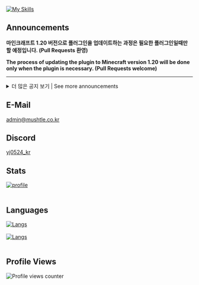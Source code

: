 [![My Skills](https://skillicons.dev/icons?i=c,cpp,cs,java,kotlin,python,rust,go,visualstudio,vscode,maven,gradle,js,ts,html,php,css,workers,unity)](https://skillicons.dev)

## Announcements
**마인크래프트 1.20 버전으로 플러그인을 업데이트하는 과정은 필요한 플러그인일때만 할 예정입니다. (Pull Requests 환영)**

**The process of updating the plugin to Minecraft version 1.20 will be done only when the plugin is necessary. (Pull Requests welcome)**

---

<details>
<summary>더 많은 공지 보기 | See more announcements</summary>

---

모든 라이선스 없는 리포지토리는 MIT 라이선스라고 보시면 됩니다.

Think of all unlicensed repositories as MIT-licensed.

---

나의 버전 표기법 : Major.Minor.Patch.Hotfix

My version notation : Major.Minor.Patch.Hotfix

---

</details>

## E-Mail
[admin@mushtle.co.kr](mailto://admin@mushtle.co.kr)

## Discord
[yj0524_kr](https://discord.com/users/740016886204334141)

## Stats
[![profile](https://github-readme-stats-sigma-five.vercel.app/api?username=yj0524&show_icons=true&theme=tokyonight)]()<br><br>

## Languages
[![Langs](https://github-readme-stats-sigma-five.vercel.app/api/top-langs/?username=yj0524&layout=compact&hide=css,xml&theme=tokyonight)]()<br><br>
[![Langs](https://github-readme-stats-sigma-five.vercel.app/api/top-langs/?username=yj0524&langs_count=8,show_icons=true&theme=tokyonight)]()<br><br>

## Profile Views
![Profile views counter](https://komarev.com/ghpvc/?username=yj0524&&style=flat-square)
